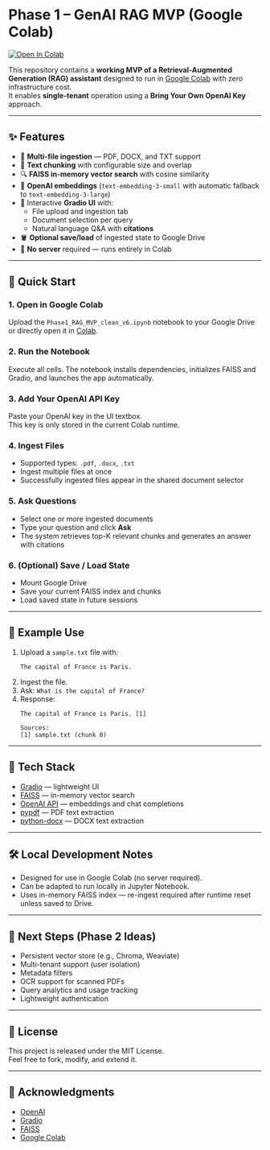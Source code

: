 # Phase 1 – GenAI RAG MVP (Google Colab)
[![Open In Colab](https://colab.research.google.com/assets/colab-badge.svg)](
https://colab.research.google.com/github/Renlim61/MVP_Product001_2025_Tier120pbc/blob/main/Phase1_RAG_MVP_clean_v6.ipynb)

This repository contains a **working MVP of a Retrieval-Augmented Generation (RAG) assistant** designed to run in [Google Colab](https://colab.research.google.com/) with zero infrastructure cost.  
It enables **single-tenant** operation using a **Bring Your Own OpenAI Key** approach.

---

## ✨ Features

- 📄 **Multi-file ingestion** — PDF, DOCX, and TXT support
- 🧠 **Text chunking** with configurable size and overlap
- 🔍 **FAISS in-memory vector search** with cosine similarity
- 🤖 **OpenAI embeddings** (`text-embedding-3-small` with automatic fallback to `text-embedding-3-large`)
- 💬 Interactive **Gradio UI** with:
  - File upload and ingestion tab
  - Document selection per query
  - Natural language Q&A with **citations**
- 🪣 **Optional save/load** of ingested state to Google Drive
- 🔐 **No server** required — runs entirely in Colab

---

## 🚀 Quick Start

### 1. Open in Google Colab
Upload the `Phase1_RAG_MVP_clean_v6.ipynb` notebook to your Google Drive or directly open it in [Colab](https://colab.research.google.com/).

### 2. Run the Notebook
Execute all cells. The notebook installs dependencies, initializes FAISS and Gradio, and launches the app automatically.

### 3. Add Your OpenAI API Key
Paste your OpenAI key in the UI textbox.  
This key is only stored in the current Colab runtime.

### 4. Ingest Files
- Supported types: `.pdf`, `.docx`, `.txt`
- Ingest multiple files at once
- Successfully ingested files appear in the shared document selector

### 5. Ask Questions
- Select one or more ingested documents
- Type your question and click **Ask**
- The system retrieves top-K relevant chunks and generates an answer with citations

### 6. (Optional) Save / Load State
- Mount Google Drive
- Save your current FAISS index and chunks
- Load saved state in future sessions

---

## 🧪 Example Use

1. Upload a `sample.txt` file with:  
   ```
   The capital of France is Paris.
   ```
2. Ingest the file.
3. Ask: `What is the capital of France?`
4. Response:  
   ```
   The capital of France is Paris. [1]

   Sources:
   [1] sample.txt (chunk 0)
   ```

---

## 🧰 Tech Stack

- [Gradio](https://www.gradio.app/) — lightweight UI
- [FAISS](https://faiss.ai/) — in-memory vector search
- [OpenAI API](https://platform.openai.com/) — embeddings and chat completions
- [pypdf](https://pypi.org/project/pypdf/) — PDF text extraction
- [python-docx](https://pypi.org/project/python-docx/) — DOCX text extraction

---

## 🛠️ Local Development Notes

- Designed for use in Google Colab (no server required).
- Can be adapted to run locally in Jupyter Notebook.
- Uses in-memory FAISS index — re-ingest required after runtime reset unless saved to Drive.

---

## 🧭 Next Steps (Phase 2 Ideas)

- Persistent vector store (e.g., Chroma, Weaviate)
- Multi-tenant support (user isolation)
- Metadata filters
- OCR support for scanned PDFs
- Query analytics and usage tracking
- Lightweight authentication

---

## 📝 License

This project is released under the MIT License.  
Feel free to fork, modify, and extend it.

---

## 🙌 Acknowledgments

- [OpenAI](https://openai.com)
- [Gradio](https://www.gradio.app/)
- [FAISS](https://faiss.ai/)
- [Google Colab](https://colab.research.google.com/)
